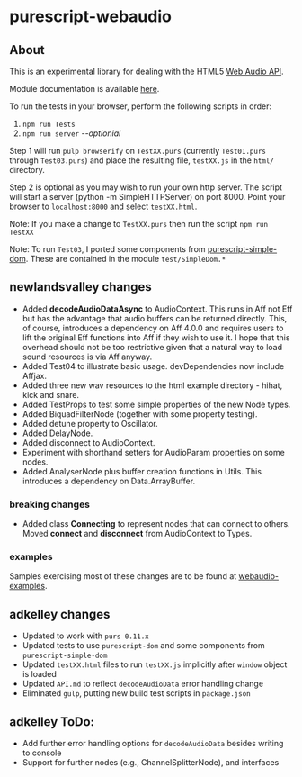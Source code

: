 # purescript-webaudio

## About

This is an experimental library for dealing with the HTML5 [Web Audio
API](https://dvcs.w3.org/hg/audio/raw-file/tip/webaudio/specification.html).

Module documentation is available [here](API.md).

To run the tests in your browser, perform the following scripts in order:
1. `npm run Tests`
2. `npm run server`  *--optionial*

Step 1 will run `pulp browserify` on `TestXX.purs` (currently `Test01.purs` through `Test03.purs`) and place the resulting file, `testXX.js` in the `html/` directory.

Step 2 is optional as you may wish to run your own http server. The script will start a server (python -m SimpleHTTPServer) on port 8000.  Point your browser to `localhost:8000` and select `testXX.html`.

Note: If you make a change to `TestXX.purs` then run the script `npm run TestXX`

Note: To run `Test03`, I ported some components from [purescript-simple-dom](https://github.com/aktowns/purescript-simple-dom). These are contained in the module `test/SimpleDom.*`

## newlandsvalley changes

* Added __decodeAudioDataAsync__ to AudioContext.  This runs in Aff not Eff but has the advantage that audio buffers can be returned directly.  This, of course, introduces a dependency on Aff 4.0.0 and requires users to lift the original Eff functions into Aff if they wish to use it.  I hope that this overhead should not be too restrictive given that a natural way to load sound resources is via Aff anyway.
* Added Test04 to illustrate basic usage.  devDependencies now include Affjax.
* Added three new wav resources to the html example directory - hihat, kick and snare.
* Added TestProps to test some simple properties of the new Node types.
* Added BiquadFilterNode (together with some property testing).
* Added detune property to Oscillator.
* Added DelayNode.
* Added disconnect to AudioContext.
* Experiment with shorthand setters for AudioParam properties on some nodes.
* Added AnalyserNode plus buffer creation functions in Utils.  This introduces a dependency on Data.ArrayBuffer.

### breaking changes

* Added class __Connecting__ to represent nodes that can connect to others.  Moved __connect__ and __disconnect__ from AudioContext to Types. 

### examples

Samples exercising most of these changes are to be found at [webaudio-examples](https://github.com/newlandsvalley/webaudio-examples).  


## adkelley changes
* Updated to work with `purs 0.11.x`
* Updated tests to use `purescript-dom` and some components from `purescript-simple-dom`
* Updated `testXX.html` files to run `testXX.js` implicitly after `window` object is loaded
* Updated `API.md` to reflect `decodeAudioData` error handling change
* Eliminated `gulp`, putting new build test scripts in `package.json`

## adkelley ToDo:
* Add further error handling options for `decodeAudioData` besides writing to console
* Support for further nodes (e.g., ChannelSplitterNode), and interfaces
